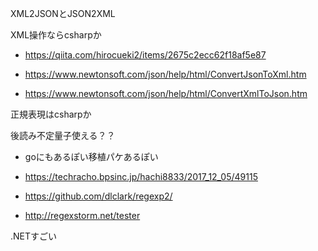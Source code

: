 XML2JSONとJSON2XML

XML操作ならcsharpか

- https://qiita.com/hirocueki2/items/2675c2ecc62f18af5e87

- https://www.newtonsoft.com/json/help/html/ConvertJsonToXml.htm

- https://www.newtonsoft.com/json/help/html/ConvertXmlToJson.htm

正規表現はcsharpか

後読み不定量子使える？？

- goにもあるぽい移植パケあるぽい

- https://techracho.bpsinc.jp/hachi8833/2017_12_05/49115

- https://github.com/dlclark/regexp2/

- http://regexstorm.net/tester

.NETすごい
